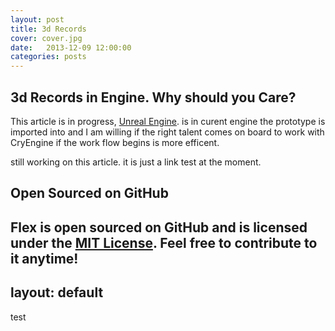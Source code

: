 ```yaml
---
layout: post
title: 3d Records
cover: cover.jpg
date:   2013-12-09 12:00:00
categories: posts
---
```


## 3d Records in Engine. Why should you Care?

This article is in progress, [Unreal Engine](https://www.unrealengine.com/blog). is in curent engine
the prototype is imported into and I am willing if the right talent comes on board to work with CryEngine
if the work flow begins is more efficent.

still working on this article. it is just a link test at the moment. 



## Open Sourced on GitHub

Flex is open sourced on GitHub 
and is licensed under the [MIT License](http://opensource.org/licenses/MIT).
 Feel free to contribute to it anytime!
---
layout: default
---

test
